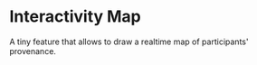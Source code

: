 # Interactivity Map

A tiny feature that allows to draw a realtime map of participants' provenance.
